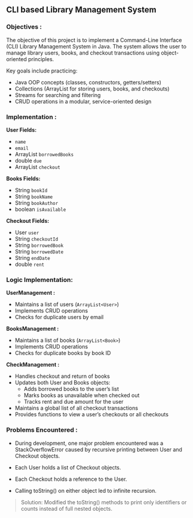 ## CLI based Library Management System

### Objectives :
The objective of this project is to implement a Command-Line Interface (CLI) Library Management System in Java.
The system allows the user to manage library users, books, and checkout transactions using object-oriented principles.

Key goals include practicing:

- Java OOP concepts (classes, constructors, getters/setters)
- Collections (ArrayList for storing users, books, and checkouts)
- Streams for searching and filtering
- CRUD operations in a modular, service-oriented design

### Implementation :

**User Fields:**
- `name`
- `email`
- ArrayList<Books> `borrowedBooks`
- double `due` 
- ArrayList<Checkout> `checkout`

**Books Fields:**

- String `bookId`
- String `bookName`
- String `bookAuthor`
- boolean `isAvailable`


**Checkout Fields:**

- User `user`
- String `checkoutId`
- String `borrowedBook`
- String `borrowedDate`
- String `endDate`
- double `rent`

### Logic Implementation:

**UserManagement :**
- Maintains a list of users (`ArrayList<User>`)
- Implements CRUD operations
- Checks for duplicate users by email

**BooksManagement :**
- Maintains a list of books (`ArrayList<Book>`)
- Implements CRUD operations
- Checks for duplicate books by book ID

**CheckManagement :**

- Handles checkout and return of books
- Updates both User and Books objects:
  - Adds borrowed books to the user’s list
  - Marks books as unavailable when checked out
  - Tracks rent and due amount for the user
- Maintains a global list of all checkout transactions
- Provides functions to view a user’s checkouts or all checkouts

### Problems Encountered :

- During development, one major problem encountered was a StackOverflowError caused by recursive printing between User and Checkout objects.

- Each User holds a list of Checkout objects.

- Each Checkout holds a reference to the User.

- Calling toString() on either object led to infinite recursion.

> Solution: Modified the toString() methods to print only identifiers or counts instead of full nested objects.